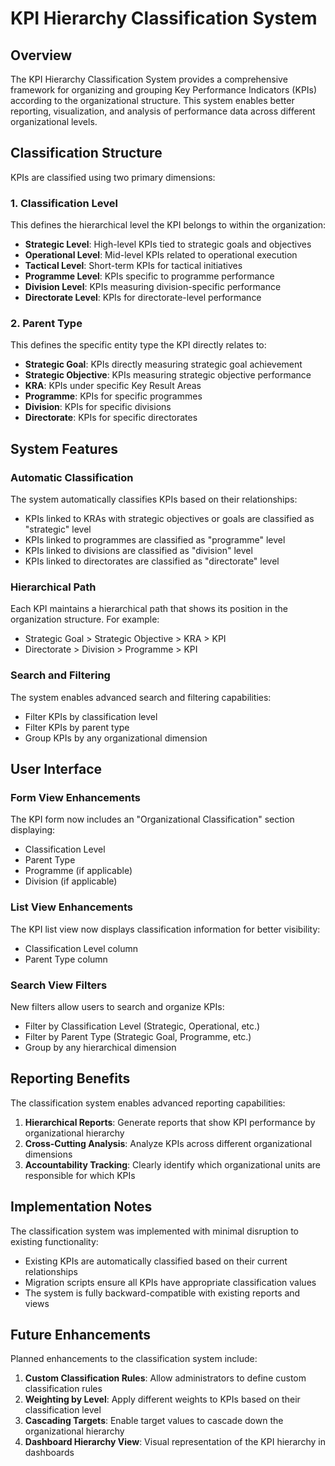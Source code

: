 # KPI Hierarchy Classification System

## Overview

The KPI Hierarchy Classification System provides a comprehensive framework for organizing and grouping Key Performance Indicators (KPIs) according to the organizational structure. This system enables better reporting, visualization, and analysis of performance data across different organizational levels.

## Classification Structure

KPIs are classified using two primary dimensions:

### 1. Classification Level

This defines the hierarchical level the KPI belongs to within the organization:

- **Strategic Level**: High-level KPIs tied to strategic goals and objectives
- **Operational Level**: Mid-level KPIs related to operational execution
- **Tactical Level**: Short-term KPIs for tactical initiatives
- **Programme Level**: KPIs specific to programme performance
- **Division Level**: KPIs measuring division-specific performance
- **Directorate Level**: KPIs for directorate-level performance

### 2. Parent Type

This defines the specific entity type the KPI directly relates to:

- **Strategic Goal**: KPIs directly measuring strategic goal achievement
- **Strategic Objective**: KPIs measuring strategic objective performance
- **KRA**: KPIs under specific Key Result Areas
- **Programme**: KPIs for specific programmes
- **Division**: KPIs for specific divisions
- **Directorate**: KPIs for specific directorates

## System Features

### Automatic Classification

The system automatically classifies KPIs based on their relationships:

- KPIs linked to KRAs with strategic objectives or goals are classified as "strategic" level
- KPIs linked to programmes are classified as "programme" level
- KPIs linked to divisions are classified as "division" level
- KPIs linked to directorates are classified as "directorate" level

### Hierarchical Path

Each KPI maintains a hierarchical path that shows its position in the organization structure. For example:

- Strategic Goal > Strategic Objective > KRA > KPI
- Directorate > Division > Programme > KPI

### Search and Filtering

The system enables advanced search and filtering capabilities:

- Filter KPIs by classification level
- Filter KPIs by parent type
- Group KPIs by any organizational dimension

## User Interface

### Form View Enhancements

The KPI form now includes an "Organizational Classification" section displaying:

- Classification Level
- Parent Type
- Programme (if applicable)
- Division (if applicable)

### List View Enhancements

The KPI list view now displays classification information for better visibility:

- Classification Level column
- Parent Type column

### Search View Filters

New filters allow users to search and organize KPIs:

- Filter by Classification Level (Strategic, Operational, etc.)
- Filter by Parent Type (Strategic Goal, Programme, etc.)
- Group by any hierarchical dimension

## Reporting Benefits

The classification system enables advanced reporting capabilities:

1. **Hierarchical Reports**: Generate reports that show KPI performance by organizational hierarchy
2. **Cross-Cutting Analysis**: Analyze KPIs across different organizational dimensions
3. **Accountability Tracking**: Clearly identify which organizational units are responsible for which KPIs

## Implementation Notes

The classification system was implemented with minimal disruption to existing functionality:

- Existing KPIs are automatically classified based on their current relationships
- Migration scripts ensure all KPIs have appropriate classification values
- The system is fully backward-compatible with existing reports and views

## Future Enhancements

Planned enhancements to the classification system include:

1. **Custom Classification Rules**: Allow administrators to define custom classification rules
2. **Weighting by Level**: Apply different weights to KPIs based on their classification level
3. **Cascading Targets**: Enable target values to cascade down the organizational hierarchy
4. **Dashboard Hierarchy View**: Visual representation of the KPI hierarchy in dashboards
